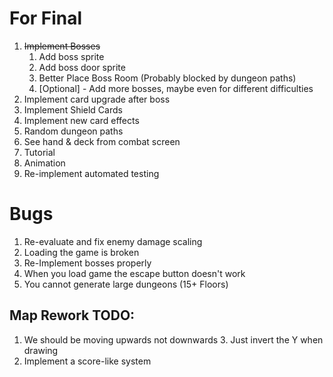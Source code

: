 # For Final
1. ~~Implement Bosses~~
   1. Add boss sprite
   2. Add boss door sprite
   3. Better Place Boss Room (Probably blocked by dungeon paths)
   4. [Optional] - Add more bosses, maybe even for different difficulties
2. Implement card upgrade after boss
3. Implement Shield Cards
4. Implement new card effects
5. Random dungeon paths
6. See hand & deck from combat screen
7. Tutorial
8. Animation
9. Re-implement automated testing

# Bugs
1. Re-evaluate and fix enemy damage scaling
2. Loading the game is broken
3. Re-Implement bosses properly
4. When you load game the escape button doesn't work
5. You cannot generate large dungeons (15+ Floors)

## Map Rework TODO:
1. We should be moving upwards not downwards
   3. Just invert the Y when drawing
2. Implement a score-like system